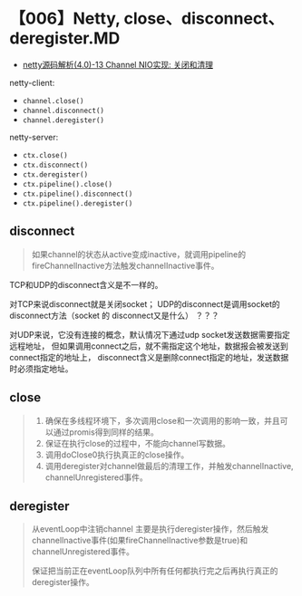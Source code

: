 # 【006】Netty, close、disconnect、deregister.MD

- [netty源码解析(4.0)-13 Channel NIO实现: 关闭和清理](https://www.cnblogs.com/brandonli/p/10240998.html)

netty-client:  
- `channel.close()`
- `channel.disconnect()`
- `channel.deregister()`

netty-server:
- `ctx.close()`
- `ctx.disconnect()`
- `ctx.deregister()`
- `ctx.pipeline().close()`
- `ctx.pipeline().disconnect()`
- `ctx.pipeline().deregister()`

## disconnect
> 如果channel的状态从active变成inactive，就调用pipeline的fireChannelInactive方法触发channelInactive事件。

TCP和UDP的disconnect含义是不一样的。  

对TCP来说disconnect就是关闭socket；
UDP的disconnect是调用socket的disconnect方法（socket 的 disconnect又是什么） ？？？

对UDP来说，它没有连接的概念，默认情况下通过udp socket发送数据需要指定远程地址，
但如果调用connect之后，就不需指定这个地址，数据报会被发送到connect指定的地址上，
disconnect含义是删除connect指定的地址，发送数据时必须指定地址。

## close
> 1. 确保在多线程环境下，多次调用close和一次调用的影响一致，并且可以通过promis得到同样的结果。
> 2. 保证在执行close的过程中，不能向channel写数据。
> 3. 调用doClose0执行执真正的close操作。
> 4. 调用deregister对channel做最后的清理工作，并触发channelInactive, channelUnregistered事件。

## deregister 
> 从eventLoop中注销channel
> 主要是执行deregister操作，然后触发channelInactive事件(如果fireChannelInactive参数是true)和channelUnregistered事件。
> 
> 保证把当前正在eventLoop队列中所有任何都执行完之后再执行真正的deregister操作。